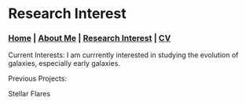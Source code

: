 # Research Interest 
### [Home](README.md)  |  [About Me](bio.md)  |  [Research Interest](research.md)  |  [CV](cv.md)

Current Interests:
I am currrently interested in studying the evolution of galaxies, especially early galaxies.


Previous Projects:

Stellar Flares


